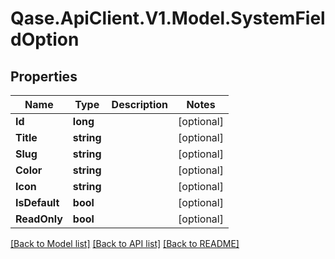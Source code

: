 # Qase.ApiClient.V1.Model.SystemFieldOption

## Properties

Name | Type | Description | Notes
------------ | ------------- | ------------- | -------------
**Id** | **long** |  | [optional] 
**Title** | **string** |  | [optional] 
**Slug** | **string** |  | [optional] 
**Color** | **string** |  | [optional] 
**Icon** | **string** |  | [optional] 
**IsDefault** | **bool** |  | [optional] 
**ReadOnly** | **bool** |  | [optional] 

[[Back to Model list]](../../README.md#documentation-for-models) [[Back to API list]](../../README.md#documentation-for-api-endpoints) [[Back to README]](../../README.md)

